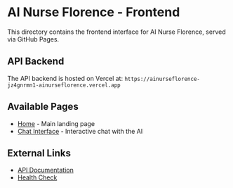 # AI Nurse Florence - Frontend

This directory contains the frontend interface for AI Nurse Florence, served via GitHub Pages.

## API Backend
The API backend is hosted on Vercel at: `https://ainurseflorence-jz4gnrmn1-ainurseflorence.vercel.app`

## Available Pages
- [Home](index.html) - Main landing page
- [Chat Interface](chat.html) - Interactive chat with the AI

## External Links
- [API Documentation](https://ainurseflorence-jz4gnrmn1-ainurseflorence.vercel.app/docs)
- [Health Check](https://ainurseflorence-jz4gnrmn1-ainurseflorence.vercel.app/api/v1/health)
